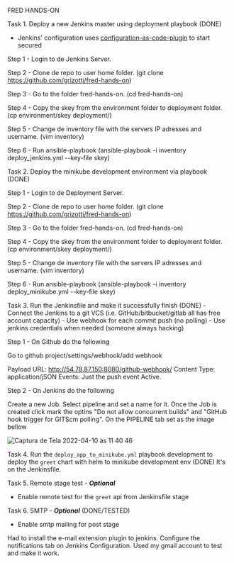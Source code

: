FRED HANDS-ON

Task 1. Deploy a new Jenkins master using deployment playbook (DONE)
 
 - Jenkins' configuration uses [configuration-as-code-plugin](https://github.com/jenkinsci/configuration-as-code-plugin/blob/master/README.md) to start secured

Step 1 - Login to de Jenkins Server.

Step 2 - Clone de repo to user home folder. (git clone https://github.com/grizotti/fred-hands-on)

Step 3 - Go to the folder fred-hands-on. (cd fred-hands-on)

Step 4 - Copy the skey from the environment folder to deployment folder. (cp environment/skey deployment/)

Step 5 - Change de inventory file with the servers IP adresses and username. (vim inventory)

Step 6 - Run ansible-playbook (ansible-playbook -i inventory deploy_jenkins.yml --key-file skey)


Task 2. Deploy the minikube development environment via playbook (DONE)

Step 1 - Login to de Deployment Server.

Step 2 - Clone de repo to user home folder. (git clone https://github.com/grizotti/fred-hands-on)

Step 3 - Go to the folder fred-hands-on. (cd fred-hands-on)

Step 4 - Copy the skey from the environment folder to deployment folder. (cp environment/skey deployment/)

Step 5 - Change de inventory file with the servers IP adresses and username. (vim inventory)

Step 6 - Run ansible-playbook (ansible-playbook -i inventory deploy_minikube.yml --key-file skey)

Task 3. Run the Jenkinsfile and make it successfully finish (DONE)
    - Connect the Jenkins to a git VCS (i.e. GitHub/bitbucket/gitlab 
      all has free account capacity) 
    - Use webhook for each commit push (no polling) 
    - Use jenkins credentials when needed (someone always hacking)

Step 1 - On Github do the following 
 
Go to github project/settings/webhook/add webhook

Payload URL: http://54.78.87.150:8080/github-webhook/
Content Type: application/jSON
Events: Just the push event
Active.

Step 2 - On Jenkins do the following

Create a new Job.
Select pipeline and set a name for it.
Once the Job is created click mark the optins "Do not allow concurrent builds" and "GitHub hook trigger for GITScm polling".
On the PIPELINE tab set as the image bellow


![Captura de Tela 2022-04-10 às 11 40 46](https://user-images.githubusercontent.com/95439855/162624839-57c1dc30-8f26-4579-874b-349c4e96997a.png)


Task 4. Run the `deploy_app_to_minikube.yml` playbook development to deploy the `greet` chart with helm to minikube development env (DONE)
   It's on the Jenkinsfile.

Task 5. Remote stage test - ***Optional***
   - Enable remote test for the `greet` api from Jenkinsfile stage

Task 6. SMTP - ***Optional*** (DONE/TESTED)
   - Enable smtp mailing for post stage

   Had to install the e-mail extension plugin to jenkins.
   Configure the notifications tab on Jenkins Configuration.
   Used my gmail account to test and make it work.
